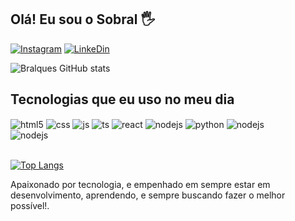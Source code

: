 ## Olá! Eu sou o Sobral 🖐️


[![Instagram](https://img.shields.io/badge/Instagram-E4405F?style=for-the-badge&logo=instagram&logoColor=white)](https://instagram.com/mrqsbrl)
[![LinkeDin](https://img.shields.io/badge/LinkedIn-0077B5?style=for-the-badge&logo=linkedin&logoColor=white
)](https://www.linkedin.com/in/bralquesdev/)


![Bralques GitHub stats](https://github-readme-stats.vercel.app/api?username=bralques&show_icons=true&theme=tokyonight)


## Tecnologias que eu uso no meu dia

<div style="display: inline_block">
  <img align="center" alt="html5" src="https://img.shields.io/badge/HTML5-E34F26?style=for-the-badge&logo=html5&logoColor=white" />
  <img align="center" alt="css" src="https://img.shields.io/badge/CSS3-1572B6?style=for-the-badge&logo=css3&logoColor=white" />
  <img align="center" alt="js" src="https://img.shields.io/badge/JavaScript-F7DF1E?style=for-the-badge&logo=javascript&logoColor=black" />
  <img align="center" alt="ts" src="https://img.shields.io/badge/TypeScript-007ACC?style=for-the-badge&logo=typescript&logoColor=white" />
  <img align="center" alt="react" src="https://img.shields.io/badge/React-20232A?style=for-the-badge&logo=react&logoColor=61DAFB" />
  <img align="center" alt="nodejs" src="https://img.shields.io/badge/Node.js-43853D?style=for-the-badge&logo=node.js&logoColor=white" />
  <img align="center" alt="python" src="https://img.shields.io/badge/Python-14354C?style=for-the-badge&logo=python&logoColor=white" />
  <img align="center" alt="nodejs" src="https://img.shields.io/badge/Amazon_AWS-232F3E?style=for-the-badge&logo=amazon-aws&logoColor=white" /> <br>
  <img align="center" alt="nodejs" src="https://img.shields.io/badge/Google_Cloud-4285F4?style=for-the-badge&logo=google-cloud&logoColor=white" />
  
</div><br/>

[![Top Langs](https://github-readme-stats.vercel.app/api/top-langs/?username=anuraghazra)](https://github.com/anuraghazra/github-readme-stats)

Apaixonado por tecnologia, e empenhado em sempre estar em desenvolvimento, aprendendo, e sempre buscando fazer o melhor possível!.
